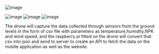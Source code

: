 ![image](https://github.com/user-attachments/assets/6592d189-4b49-42ef-920f-c6b5d0354314)

![image](https://github.com/user-attachments/assets/8c7a5bc7-1faf-4c96-81bd-858067fd0de6)
![image](https://github.com/user-attachments/assets/71c58f49-ee04-4fc5-90cd-4496ee9681cc)
![image](https://github.com/user-attachments/assets/85b34706-1c6c-46c9-a128-cb6ad804ed93)


The drone will capture the data collected through sensors from the ground levels in the form of csv file with parameters as temperature,humidity,NPK and wind speed,
and the raspberry pi fitted on the drone will convert that csv into json and send to server to create an API to fetch the data on the mobile application as well as the website.
